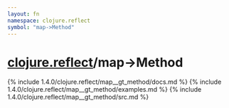 ```yaml
---
layout: fn
namespace: clojure.reflect
symbol: "map->Method"
---
```


# [clojure.reflect](../)/map->Method

{% include 1.4.0/clojure.reflect/map__gt_method/docs.md %}
{% include 1.4.0/clojure.reflect/map__gt_method/examples.md %}
{% include 1.4.0/clojure.reflect/map__gt_method/src.md %}

